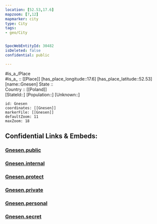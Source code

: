 ```yaml
---
location: [52.53,17.6] 
mapzoom: [7,12] 
mapmarker: city 
type: City
tags:
- geo/City


SpocWebEntityId: 30482
isDeleted: false
confidential: public

---
```

#is_a_/Place  
#is_a_ :: [[Place]] 
[has_place_longitude::17.6] 
[has_place_latitude::52.53] 
[name::Gnesen] 
State ::  
Country :: [[Poland]]  
[StateId::] 
[Population::] 
[Unknown::] 


```leaflet
id: Gnesen
coordinates: [[Gnesen]] 
markerFile: [[Gnesen]] 
defaultZoom: 11 
maxZoom: 18
```


## Confidential Links & Embeds: 

### [Gnesen.public](/_public/\Earth\Continent\Europe\Europe~East\Poland\Provinces~Poland\Greater_Poland\CityGnesen.public.md) 

### [Gnesen.internal](/_internal/\Earth\Continent\Europe\Europe~East\Poland\Provinces~Poland\Greater_Poland\CityGnesen.internal.md) 

### [Gnesen.protect](/_protect/\Earth\Continent\Europe\Europe~East\Poland\Provinces~Poland\Greater_Poland\CityGnesen.protect.md) 

### [Gnesen.private](/_private/\Earth\Continent\Europe\Europe~East\Poland\Provinces~Poland\Greater_Poland\CityGnesen.private.md) 

### [Gnesen.personal](/_personal/\Earth\Continent\Europe\Europe~East\Poland\Provinces~Poland\Greater_Poland\CityGnesen.personal.md) 

### [Gnesen.secret](/_secret/\Earth\Continent\Europe\Europe~East\Poland\Provinces~Poland\Greater_Poland\CityGnesen.secret.md)

